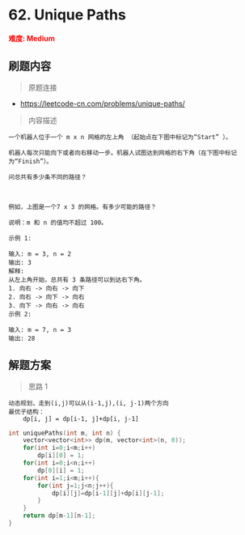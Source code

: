 # 62. Unique Paths

 **<font color=red>难度: Medium</font>**

 ## 刷题内容

 > 原题连接

* https://leetcode-cn.com/problems/unique-paths/
  
 > 内容描述
 
 ```
一个机器人位于一个 m x n 网格的左上角 （起始点在下图中标记为“Start” ）。

机器人每次只能向下或者向右移动一步。机器人试图达到网格的右下角（在下图中标记为“Finish”）。

问总共有多少条不同的路径？



例如，上图是一个7 x 3 的网格。有多少可能的路径？

说明：m 和 n 的值均不超过 100。

示例 1:

输入: m = 3, n = 2
输出: 3
解释:
从左上角开始，总共有 3 条路径可以到达右下角。
1. 向右 -> 向右 -> 向下
2. 向右 -> 向下 -> 向右
3. 向下 -> 向右 -> 向右
示例 2:

输入: m = 7, n = 3
输出: 28
 ```

## 解题方案
> 思路 1
```
动态规划，走到(i,j)可以从(i-1,j),(i, j-1)两个方向
最优子结构：
    dp[i, j] = dp[i-1, j]+dp[i, j-1]
```

```cpp
int uniquePaths(int m, int n) {
    vector<vector<int>> dp(m, vector<int>(n, 0));
    for(int i=0;i<m;i++)
        dp[i][0] = 1;
    for(int i=0;i<n;i++)
        dp[0][i] = 1;
    for(int i=1;i<m;i++){
        for(int j=1;j<n;j++){
            dp[i][j]=dp[i-1][j]+dp[i][j-1];
        }
    }
    return dp[m-1][n-1];
}
```
